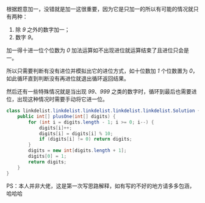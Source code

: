 根据题意加一，没错就是加一这很重要，因为它是只加一的所以有可能的情况就只有两种：

1. 除 *9* 之外的数字加一；
2. 数字 *9*。

加一得十进一位个位数为 *0*  加法运算如不出现进位就运算结束了且进位只会是一。

所以只需要判断有没有进位并模拟出它的进位方式，如十位数加 *1* 个位数置为 *0*，如此循环直到判断没有再进位就退出循环返回结果。

然后还有一些特殊情况就是当出现 *99*、*999* 之类的数字时，循环到最后也需要进位，出现这种情况时需要手动将它进一位。

```Java []
class linkdelist.linkdelist.linkdelist.linkdelist.linkdelist.Solution {
    public int[] plusOne(int[] digits) {
        for (int i = digits.length - 1; i >= 0; i--) {
            digits[i]++;
            digits[i] = digits[i] % 10;
            if (digits[i] != 0) return digits;
        }
        digits = new int[digits.length + 1];
        digits[0] = 1;
        return digits;
    }
}
```

PS：本人并非大佬，这是第一次写思路解释，如有写的不好的地方请多多包涵，哈哈哈